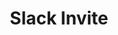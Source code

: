 ---
title: Slack Invite
layout: redirect
url: /slack/invite
redirect: https://owasp-slack.herokuapp.com/
---